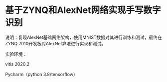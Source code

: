 # 基于ZYNQ和AlexNet网络实现手写数字识别
说明：复现AlexNet基础网络架构，使用MNIST数据对其进行训练和测试，最终在ZYNQ 7010开发板对AlexNet算法进行实现和测试。

实验环境：

vitis 2020.2

Pycharm（python 3.8/tensorflow）

